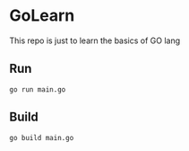 # GoLearn
This repo is just to learn the basics of GO lang

## Run
```shell
go run main.go
```

## Build
```shell
go build main.go
```